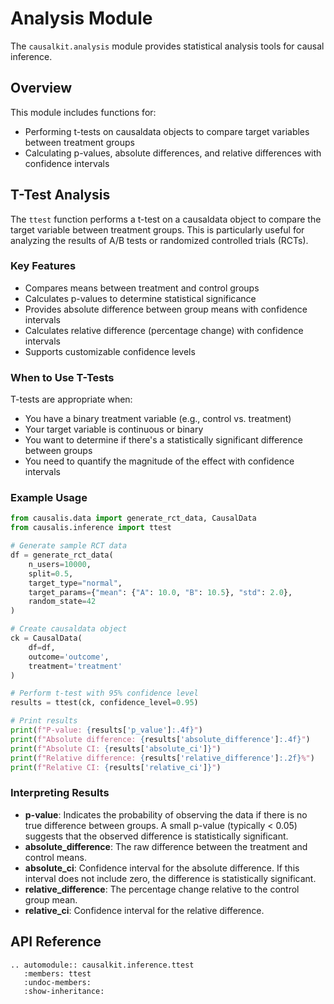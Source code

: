 # Analysis Module

The `causalkit.analysis` module provides statistical analysis tools for causal inference.

## Overview

This module includes functions for:

- Performing t-tests on causaldata objects to compare target variables between treatment groups
- Calculating p-values, absolute differences, and relative differences with confidence intervals

## T-Test Analysis

The `ttest` function performs a t-test on a causaldata object to compare the target variable between treatment groups. This is particularly useful for analyzing the results of A/B tests or randomized controlled trials (RCTs).

### Key Features

- Compares means between treatment and control groups
- Calculates p-values to determine statistical significance
- Provides absolute difference between group means with confidence intervals
- Calculates relative difference (percentage change) with confidence intervals
- Supports customizable confidence levels

### When to Use T-Tests

T-tests are appropriate when:

- You have a binary treatment variable (e.g., control vs. treatment)
- Your target variable is continuous or binary
- You want to determine if there's a statistically significant difference between groups
- You need to quantify the magnitude of the effect with confidence intervals

### Example Usage

```python
from causalis.data import generate_rct_data, CausalData
from causalis.inference import ttest

# Generate sample RCT data
df = generate_rct_data(
    n_users=10000,
    split=0.5,
    target_type="normal",
    target_params={"mean": {"A": 10.0, "B": 10.5}, "std": 2.0},
    random_state=42
)

# Create causaldata object
ck = CausalData(
    df=df,
    outcome='outcome',
    treatment='treatment'
)

# Perform t-test with 95% confidence level
results = ttest(ck, confidence_level=0.95)

# Print results
print(f"P-value: {results['p_value']:.4f}")
print(f"Absolute difference: {results['absolute_difference']:.4f}")
print(f"Absolute CI: {results['absolute_ci']}")
print(f"Relative difference: {results['relative_difference']:.2f}%")
print(f"Relative CI: {results['relative_ci']}")
```

### Interpreting Results

- **p-value**: Indicates the probability of observing the data if there is no true difference between groups. A small p-value (typically < 0.05) suggests that the observed difference is statistically significant.
- **absolute_difference**: The raw difference between the treatment and control means.
- **absolute_ci**: Confidence interval for the absolute difference. If this interval does not include zero, the difference is statistically significant.
- **relative_difference**: The percentage change relative to the control group mean.
- **relative_ci**: Confidence interval for the relative difference.

## API Reference

```{eval-rst}
.. automodule:: causalkit.inference.ttest
   :members: ttest
   :undoc-members:
   :show-inheritance:
```